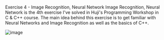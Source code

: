 Exercise 4 - Image Recognition, Neural Network
Image Recognition, Neural Network is the 4th exercise I've solved in Huji's Programming Workshop in C & C++ course.
The main idea behind this exercise is to get familiar with Neural Networks and Image Recognition as well as the basics of C++.

![image](https://github.com/user-attachments/assets/9c15c780-d6ee-4274-9bc9-c29afb03a710)

